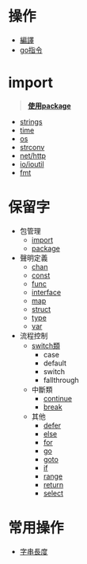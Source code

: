 
# 操作

  - [編譯](編譯)
  - [go指令](go指令)



# import
  >  [**使用package**](/import/使用package.md) 

  - [strings](/import/strings.md)
  - [time](/import/time.md)
  - [os](/import/os.md)
  - [strconv](/import/stronv)
  - [net/http](/import/nethttp)
  - [io/ioutil](/import/ioioutil)
  - [fmt](/import/fmt)

# 保留字
  - 包管理
    - [import](/import/使用package) 
    - [package](/import/使用package) 
  - 聲明定義
    - [chan](/保留字/chan.md)
    - [const](/保留字/const.md)
    - [func](/保留字/func)
    - [interface](/保留字/interface)
    - [map](/保留字/map)
    - [struct](/保留字/struct) 
    - [type](/保留字/type)
    - [var](/保留字/var)
  - 流程控制
    - [switch類](/保留字/switch)
      - case
      - default
      - switch
      - fallthrough
    - 中斷類
      - [continue](/保留字/continue)
      - [break](/保留字/break)
    - 其他
      - [defer](/保留字/defer)
      - [else](/保留字/else)
      - [for](/保留字/for)
      - [go](/保留字/go)
      - [goto](/保留字/goto)
      - [if](/保留字/if)
      - [range](/保留字/range)
      - [return](/保留字/return)
      - [select](/保留字/select)


# 常用操作
  - [字串長度](字串長度)
    

 
